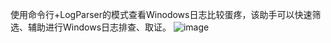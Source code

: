使用命令行+LogParser的模式查看Winodows日志比较蛋疼，该助手可以快速筛选、辅助进行Windows日志排查、取证。
![image](https://github.com/TiggerT/LogAnalysisAssistant/assets/84847715/d997c792-788f-4b2b-b47b-1756ed1a9bb4)

